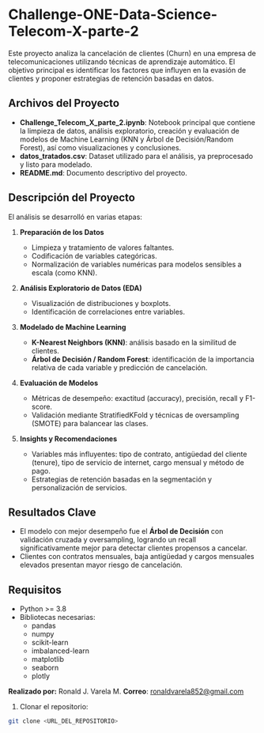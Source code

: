 # Challenge-ONE-Data-Science-Telecom-X-parte-2

Este proyecto analiza la cancelación de clientes (Churn) en una empresa de telecomunicaciones utilizando técnicas de aprendizaje automático. El objetivo principal es identificar los factores que influyen en la evasión de clientes y proponer estrategias de retención basadas en datos.

## Archivos del Proyecto

- **Challenge_Telecom_X_parte_2.ipynb**: Notebook principal que contiene la limpieza de datos, análisis exploratorio, creación y evaluación de modelos de Machine Learning (KNN y Árbol de Decisión/Random Forest), así como visualizaciones y conclusiones.  
- **datos_tratados.csv**: Dataset utilizado para el análisis, ya preprocesado y listo para modelado.  
- **README.md**: Documento descriptivo del proyecto.

## Descripción del Proyecto

El análisis se desarrolló en varias etapas:

1. **Preparación de los Datos**  
   - Limpieza y tratamiento de valores faltantes.
   - Codificación de variables categóricas.
   - Normalización de variables numéricas para modelos sensibles a escala (como KNN).

2. **Análisis Exploratorio de Datos (EDA)**  
   - Visualización de distribuciones y boxplots.
   - Identificación de correlaciones entre variables.

3. **Modelado de Machine Learning**  
   - **K-Nearest Neighbors (KNN)**: análisis basado en la similitud de clientes.  
   - **Árbol de Decisión / Random Forest**: identificación de la importancia relativa de cada variable y predicción de cancelación.

4. **Evaluación de Modelos**  
   - Métricas de desempeño: exactitud (accuracy), precisión, recall y F1-score.  
   - Validación mediante StratifiedKFold y técnicas de oversampling (SMOTE) para balancear las clases.

5. **Insights y Recomendaciones**  
   - Variables más influyentes: tipo de contrato, antigüedad del cliente (tenure), tipo de servicio de internet, cargo mensual y método de pago.  
   - Estrategias de retención basadas en la segmentación y personalización de servicios.

## Resultados Clave

- El modelo con mejor desempeño fue el **Árbol de Decisión** con validación cruzada y oversampling, logrando un recall significativamente mejor para detectar clientes propensos a cancelar.  
- Clientes con contratos mensuales, baja antigüedad y cargos mensuales elevados presentan mayor riesgo de cancelación.  

## Requisitos

- Python >= 3.8  
- Bibliotecas necesarias:
  - pandas
  - numpy
  - scikit-learn
  - imbalanced-learn
  - matplotlib
  - seaborn
  - plotly

**Realizado por:** Ronald J. Varela M.
**Correo**: ronaldvarela852@gmail.com


1. Clonar el repositorio:

```bash
git clone <URL_DEL_REPOSITORIO>
